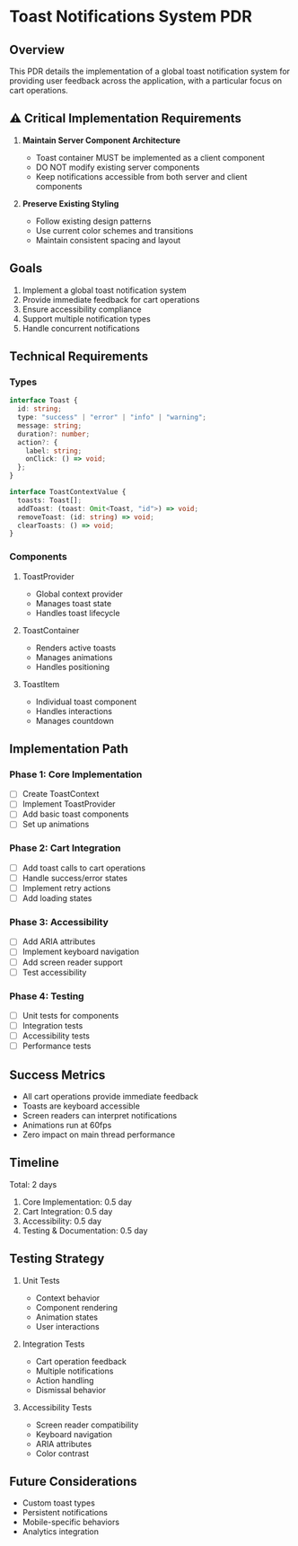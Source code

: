 # Toast Notifications System PDR

## Overview

This PDR details the implementation of a global toast notification system for providing user feedback across the application, with a particular focus on cart operations.

## ⚠️ Critical Implementation Requirements

1. **Maintain Server Component Architecture**

   - Toast container MUST be implemented as a client component
   - DO NOT modify existing server components
   - Keep notifications accessible from both server and client components

2. **Preserve Existing Styling**
   - Follow existing design patterns
   - Use current color schemes and transitions
   - Maintain consistent spacing and layout

## Goals

1. Implement a global toast notification system
2. Provide immediate feedback for cart operations
3. Ensure accessibility compliance
4. Support multiple notification types
5. Handle concurrent notifications

## Technical Requirements

### Types

```typescript
interface Toast {
  id: string;
  type: "success" | "error" | "info" | "warning";
  message: string;
  duration?: number;
  action?: {
    label: string;
    onClick: () => void;
  };
}

interface ToastContextValue {
  toasts: Toast[];
  addToast: (toast: Omit<Toast, "id">) => void;
  removeToast: (id: string) => void;
  clearToasts: () => void;
}
```

### Components

1. ToastProvider

   - Global context provider
   - Manages toast state
   - Handles toast lifecycle

2. ToastContainer

   - Renders active toasts
   - Manages animations
   - Handles positioning

3. ToastItem
   - Individual toast component
   - Handles interactions
   - Manages countdown

## Implementation Path

### Phase 1: Core Implementation

- [ ] Create ToastContext
- [ ] Implement ToastProvider
- [ ] Add basic toast components
- [ ] Set up animations

### Phase 2: Cart Integration

- [ ] Add toast calls to cart operations
- [ ] Handle success/error states
- [ ] Implement retry actions
- [ ] Add loading states

### Phase 3: Accessibility

- [ ] Add ARIA attributes
- [ ] Implement keyboard navigation
- [ ] Add screen reader support
- [ ] Test accessibility

### Phase 4: Testing

- [ ] Unit tests for components
- [ ] Integration tests
- [ ] Accessibility tests
- [ ] Performance tests

## Success Metrics

- All cart operations provide immediate feedback
- Toasts are keyboard accessible
- Screen readers can interpret notifications
- Animations run at 60fps
- Zero impact on main thread performance

## Timeline

Total: 2 days

1. Core Implementation: 0.5 day
2. Cart Integration: 0.5 day
3. Accessibility: 0.5 day
4. Testing & Documentation: 0.5 day

## Testing Strategy

1. Unit Tests

   - Context behavior
   - Component rendering
   - Animation states
   - User interactions

2. Integration Tests

   - Cart operation feedback
   - Multiple notifications
   - Action handling
   - Dismissal behavior

3. Accessibility Tests
   - Screen reader compatibility
   - Keyboard navigation
   - ARIA attributes
   - Color contrast

## Future Considerations

- Custom toast types
- Persistent notifications
- Mobile-specific behaviors
- Analytics integration
